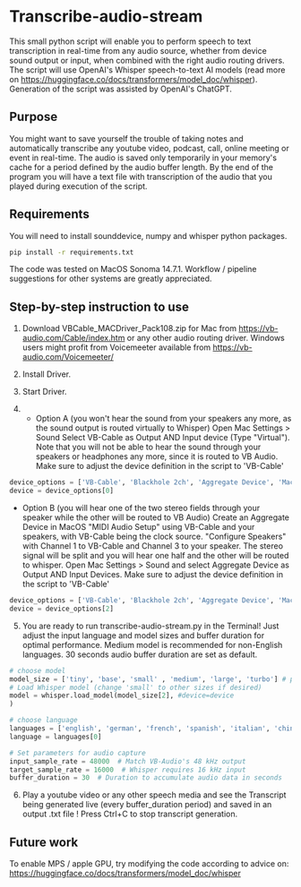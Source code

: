 # Transcribe-audio-stream
This small python script will enable you to perform speech to text transcription in real-time from any audio source, whether from device sound output or input, when combined with the right audio routing drivers.
The script will use OpenAI's Whisper speech-to-text AI models (read more on https://huggingface.co/docs/transformers/model_doc/whisper). 
Generation of the script was assisted by OpenAI's ChatGPT.

## Purpose
You might want to save yourself the trouble of taking notes and automatically transcribe any youtube video, podcast, call, online meeting or event in real-time. 
The audio is saved only temporarily in your memory's cache for a period defined by the audio buffer length.
By the end of the program you will have a text file with transcription of the audio that you played during execution of the script.

## Requirements
You will need to install sounddevice, numpy and whisper python packages.
```bash
pip install -r requirements.txt
```

The code was tested on MacOS Sonoma 14.7.1. 
Workflow / pipeline suggestions for other systems are greatly appreciated.

## Step-by-step instruction to use

1. Download VBCable_MACDriver_Pack108.zip for Mac from
https://vb-audio.com/Cable/index.htm 
or any other audio routing driver. Windows users might profit from Voicemeeter available from https://vb-audio.com/Voicemeeter/

2. Install Driver.

3. Start Driver.

4. - Option A (you won't hear the sound from your speakers any more, as the sound output is routed virtually to Whisper)
Open Mac Settings > Sound
Select VB-Cable as Output AND Input device (Type "Virtual"). Note that you will not be able to hear the sound through your speakers or headphones any more, since it is routed to VB Audio.
Make sure to adjust the device definition in the script to 'VB-Cable'
```python
device_options = ['VB-Cable', 'Blackhole 2ch', 'Aggregate Device', 'MacBook Pro Microphone'] 
device = device_options[0]   
```

- Option B (you will hear one of the two stereo fields through your speaker while the other will be routed to VB Audio)
Create an Aggregate Device in MacOS "MIDI Audio Setup" using VB-Cable and your speakers, with VB-Cable being the clock source. 
"Configure Speakers" with Channel 1 to VB-Cable and Channel 3 to your speaker. 
The stereo signal will be split and you will hear one half and the other will be routed to whisper.
Open Mac Settings > Sound and select Aggregate Device as Output AND Input Devices.
Make sure to adjust the device definition in the script to 'VB-Cable'
```python
device_options = ['VB-Cable', 'Blackhole 2ch', 'Aggregate Device', 'MacBook Pro Microphone'] 
device = device_options[2]   
```

5. You are ready to run transcribe-audio-stream.py in the Terminal! 
Just adjust the input language and model sizes and buffer duration for optimal performance. Medium model is recommended for non-English languages. 30 seconds audio buffer duration are set as default.
```python
# choose model
model_size = ['tiny', 'base', 'small' , 'medium', 'large', 'turbo'] # pass desired model size in the model loading line
# Load Whisper model (change 'small' to other sizes if desired) 
model = whisper.load_model(model_size[2], #device=device 
)

# choose language
languages = ['english', 'german', 'french', 'spanish', 'italian', 'chinese', 'greek', 'russian','japanese'] # complete list of languages available at https://platform.openai.com/docs/guides/speech-to-text/supported-languages
language = languages[0]

# Set parameters for audio capture
input_sample_rate = 48000  # Match VB-Audio's 48 kHz output
target_sample_rate = 16000  # Whisper requires 16 kHz input
buffer_duration = 30  # Duration to accumulate audio data in seconds
```

6. Play a youtube video or any other speech media and see the Transcript being generated live (every buffer_duration period) and saved in an output .txt file ! Press Ctrl+C to stop transcript generation.


## Future work
To enable MPS / apple GPU, try modifying the code according to advice on:
https://huggingface.co/docs/transformers/model_doc/whisper

